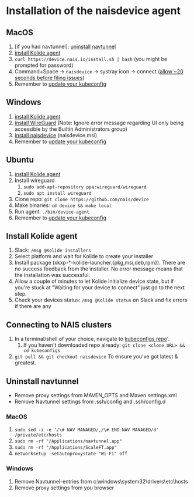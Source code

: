 # Installation of the naisdevice agent

## MacOS
1. [if you had navtunnel]: [uninstall navtunnel](#uninstall-navtunnel)
2. [install Kolide agent](#install-kolide-agent)
3. `curl https://device.nais.io/install.sh | bash` (you might be prompted for password)
4. Command+Space -> `naisdevice` -> systray icon -> connect ([allow ~20 seconds before filing issues](https://github.com/nais/device/issues/38))
5. Remember to [update your kubeconfig](#connecting-to-nais-clusters)

## Windows
1. [install Kolide agent](#install-kolide-agent)
2. [install WireGuard](https://www.wireguard.com/install/) (Note: Ignore error message regarding UI only being accessible by the Builtin Administrators group)
3. [install naisdevice](https://github.com/nais/device/releases/latest) (naisdevice.msi)
7. Remember to [update your kubeconfig](#connecting-to-nais-clusters)

## Ubuntu
1. [install Kolide agent](#install-kolide-agent)
2. Install wireguard
	1. `sudo add-apt-repository ppa:wireguard/wireguard`
	2. `sudo apt install wireguard`
3. Clone repo: `git clone https://github.com/nais/device`
4. Make binaries: `cd device && make local`
5. Run agent: `./bin/device-agent`
6. Remember to [update your kubeconfig](#connecting-to-nais-clusters)

## Install Kolide agent
1. Slack: `/msg @Kolide installers`
2. Select platform and wait for Kolide to create your installer
3. Install package (xkxp-\*-kolide-launcher.{pkg,msi,deb,rpm}). There are no success feedback from the installer. No error message means that the installation was successful.
4. Allow a couple of minutes to let Kolide initialize device state, but if you're stuck at "Waiting for your device to connect" just go to the next step.
5. Check your devices status: `/msg @Kolide status` on Slack and fix errors if there are any

## Connecting to NAIS clusters
1. In a terminal/shell of your choice, navigate to [kubeconfigs repo](https://github.com/navikt/kubeconfigs)'.
   1. If you haven't downloaded repo already: `git clone <clone URL> && cd kubeconfigs`
2. `git pull && git checkout naisdevice` To ensure you've got latest & greatest.

## Uninstall navtunnel
* Remove proxy settings from MAVEN_OPTS and Maven settings.xml
* Remove Navtunnel settings from .ssh/config and .ssh/config.d

### MacOS
1. `sudo sed -i -e '/\# NAV MANAGED/,/\# END NAV MANAGED/d' /private/etc/hosts`
2. `sudo rm -rf "/Applications/navtunnel.app"`
3. `sudo rm -rf "/Applications/ScaleFT.app"`
4. `networksetup -setautoproxystate "Wi-Fi" off`

### Windows
1. Remove Navtunnel-entries from c:\windows\system32\drivers\etc\hosts
2. Remove proxy settings from you browser
